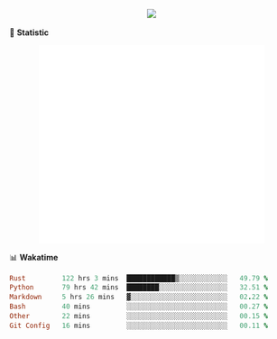 <!-- https://github.com/DenverCoder1/readme-typing-svg -->
<p align="center">
<img src="https://readme-typing-svg.demolab.com?font=Orbitron&size=25&pause=1000&center=true&vCenter=true&random=false&width=600&lines=Welcome+to+my+GitHub+profile+page!" />



🌟 **Statistic**

<p align="center">
  <img width="400" align="top" src="https://github.com/fllesser/fllesser/blob/main/left.svg" />
  <img width="400" align="top" src="https://github.com/fllesser/fllesser/blob/main/right.svg" />
</p>


📊 **Wakatime**
<!--START_SECTION:waka-->

```ruby
Rust         122 hrs 3 mins  ████████████▒░░░░░░░░░░░░   49.79 %
Python       79 hrs 42 mins  ████████░░░░░░░░░░░░░░░░░   32.51 %
Markdown     5 hrs 26 mins   ▓░░░░░░░░░░░░░░░░░░░░░░░░   02.22 %
Bash         40 mins         ░░░░░░░░░░░░░░░░░░░░░░░░░   00.27 %
Other        22 mins         ░░░░░░░░░░░░░░░░░░░░░░░░░   00.15 %
Git Config   16 mins         ░░░░░░░░░░░░░░░░░░░░░░░░░   00.11 %
```

<!--END_SECTION:waka-->

